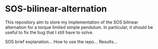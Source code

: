 # SOS-bilinear-alternation
This repository aim to store my implementation of the SOS bilinear alternation for a torque limited simple pendulum. In particular, it should be useful to fix the bug that I still have to solve.

SOS brief explanation...
How to use the repo...
Results...